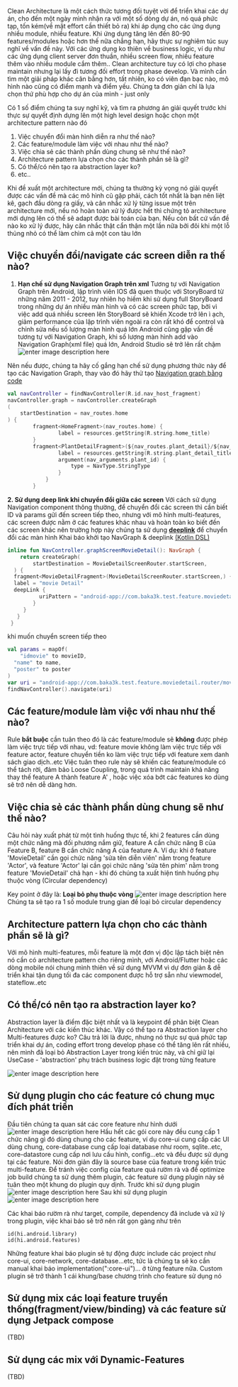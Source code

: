

Clean Architecture là một cách thức tương đối tuyệt vời để triển khai các dự án, cho đến một ngày mình nhận ra với một số dòng dự án, nó quá phức tạp, tốn kém(về mặt effort cần thiết bỏ ra) khi áp dụng cho các ứng dụng nhiều module, nhiều feature. 
Khi ứng dụng tăng lên đến 80-90 features/modules hoặc hơn thế nữa chẳng hạn, hãy thực sự nghiêm túc suy nghĩ về vấn đề này.
Với các ứng dụng ko thiên về business logic, ví dụ như các ứng dụng client server đơn thuần, nhiều screen flow, nhiều feature thêm vào nhiều module cắm thêm.. Clean architecture tuy có lợi cho phase maintain nhưng lại lấy đi tương đối effort  trong phase develop. 
Và mình cần tìm một giải pháp khác cân bằng hơn, tất nhiên, ko có viên đạn bạc nào, mô hình nào cũng có điểm mạnh và điểm yếu. Chúng ta đơn giản chỉ là lựa chọn thứ phù hợp cho dự án của mình - just only

Có 1 số điểm chúng ta suy nghĩ kỹ, và tìm ra phương án giải quyết trước khi thực sự quyết định dựng lên một high level design hoặc chọn một architecture pattern nào đó

 1. Việc chuyển đổi màn hình diễn ra như thế nào?
 2. Các feature/module làm việc với nhau như thế nào?
 3. Việc chia sẻ các thành phần dùng chung sẽ như thế nào?
 4. Architecture pattern lựa chọn cho các thành phần sẽ là gì?
 5. Có thể/có nên tạo ra abstraction layer ko?
 6. etc..
  
Khi đề xuất một architecture mới, chúng ta thường kỳ vọng nó giải quyết được các vấn đề mà các mô hình cũ gặp phải, cách tốt nhất là bạn nên liệt kê, gạch đầu dòng ra giấy, và cân nhắc xử lý từng issue một trên architecture mới, nếu nó hoàn toàn xử lý được hết thì chứng tỏ architecture mới dựng lên có thể sẽ adapt được bài toán của bạn. Nếu còn bất cứ vấn đề nào ko xử lý được, hãy cân nhắc thật cẩn thận một lần nữa bởi đôi khi một lỗ thủng nhỏ có thể làm chìm cả một con tàu lớn
 
## Việc chuyển đổi/navigate các screen diễn ra thế nào?
1. **Hạn chế sử dụng Navigation Graph trên xml**
Tương tự với Navigation Graph trên Android, lập trình viên IOS đã quen thuộc với StoryBoard từ những năm 2011 - 2012, tuy nhiên họ hiếm khi sử dụng full StoryBoard trong những dự án nhiều màn hình và có các screen phức tạp, bởi vì việc add quá nhiều screen lên StoryBoard sẽ khiến Xcode trở lên ì ạch, giảm performance của lập trình viên ngoài ra còn rất khó để control và chỉnh sửa nếu số lượng màn hình quá lớn
Android cũng gặp vấn đề tương tự với Navigation Graph, khi số lượng màn hình add vào Navigation Graph(xml file) quá lớn, Android Studio sẽ trở lên rất chậm 
![enter image description here](https://developer.android.com/static/images/topic/libraries/architecture/navigation-graph_2x-callouts.png)

Nên nếu được, chúng ta hãy cố gắng hạn chế sử dụng phương thức này để tạo các Navigation Graph, thay vào đó hãy thử tạo [Navigation graph bằng code](https://developer.android.com/guide/navigation/navigation-kotlin-dsl)

```kotlin
val navController = findNavController(R.id.nav_host_fragment)
navController.graph = navController.createGraph
(
	startDestination = nav_routes.home
) {    
		fragment<HomeFragment>(nav_routes.home) {
		        label = resources.getString(R.string.home_title)  
		}
		fragment<PlantDetailFragment>(${nav_routes.plant_detail}/${nav_arguments.plant_id}) {
		        label = resources.getString(R.string.plant_detail_title)
		        argument(nav_arguments.plant_id) {
			        type = NavType.StringType        
			    }    
			}
		}
```
**2. Sử dụng deep link khi chuyển đổi giữa các screen**
Với cách sử dụng Navigation component thông thường, để chuyển đổi các screen thì cần biết ID và params gửi đến screen tiếp theo, nhưng với mô hình multi-features, các screen được nằm ở các features khác nhau và hoàn toàn ko biết đến các screen khác nên trường hợp này chúng ta sử dụng **[deeplink](https://developer.android.com/guide/navigation/navigation-deep-link)** để chuyển đổi các màn hình
Khai báo khởi tạo NavGraph & deeplink [(Kotlin DSL)](https://developer.android.com/guide/navigation/navigation-kotlin-dsl)
```kotlin
inline fun NavController.graphScreenMovieDetail(): NavGraph {  
    return createGraph(  
        startDestination = MovieDetailScreenRouter.startScreen,  
  ) {  
  fragment<MovieDetailFragment>(MovieDetailScreenRouter.startScreen,) {  
  label = "movie Detail"  
  deepLink {  
		  uriPattern = "android-app://com.baka3k.test.feature.moviedetail.router/moviedetailfragment?idmovie={idmovie}&name={name}&poster={poster}"  
		}  
	 }
   }
 }
```
khi muốn chuyển screen tiếp theo
```kotlin
val params = mapOf(  
    "idmovie" to movieID,  
  "name" to name,  
  "poster" to poster  
)
var uri = "android-app://com.baka3k.test.feature.moviedetail.router/moviedetailfragment".toUriWithParams(params)  
findNavController().navigate(uri)
```
## Các feature/module làm việc với nhau như thế nào?
Rule **bắt buộc** cần tuân theo đó là các feature/module sẽ **không** được phép làm việc trực tiếp với nhau, vd: feature movie không làm việc trực tiếp với feature actor, feature chuyển tiền ko làm việc trực tiếp với feature xem danh sách giao dịch..etc
Việc tuân theo rule này sẽ khiến các feature/module có thể tách rời, đảm bảo Loose Coupling, trong quá trình maintain khả năng thay thế feature A thành feature A' , hoặc việc xóa bớt các features  ko dùng sẽ trở nên dễ dàng hơn.

## Việc chia sẻ các thành phần dùng chung sẽ như thế nào?
Câu hỏi này xuất phát từ một tình huống thực tế, khi 2 features cần dùng một chức năng mà đối phương nắm giữ, feature A cần chức năng B của Feature B, feature B cần chức năng A của feature A. 
Ví dụ: khi ở feature 'MovieDetail' cần gọi chức năng 'sửa tên diễn viên' nằm trong feature 'Actor', và feature 'Actor' lại cần gọi chức năng 'sửa tên phim' nằm trong feature 'MovieDetail' chả hạn - khi đó chúng ta xuất hiện tình huống phụ thuộc vòng (Circular dependency)

Key point ở đây là: **Loại bỏ phụ thuộc vòng**
![enter image description here](https://i.ibb.co/pjBmpdj/circular-dependency.png)
Chúng ta sẽ tạo ra 1 số module trung gian để loại bỏ circular dependency 

## Architecture pattern lựa chọn cho các thành phần sẽ là gì?
Với mô hình multi-features, mỗi feature là một đơn vị độc lập tách biệt nên nó cần có architecture pattern cho riêng mình, với Android/Flutter hoặc các dòng mobile nói chung mình thiên về sử dụng MVVM vì dự đơn giản & dễ triển khai tận dụng tối đa các component được hỗ trợ sẵn như viewmodel, stateflow..etc

## Có thể/có nên tạo ra abstraction layer ko?
Abstraction layer là điểm đặc biệt nhất và là keypoint để phân biệt Clean Architecture với các kiến thúc khác. Vậy có thể tạo ra Abstraction layer cho Multi-features được ko?
Câu trả lời là được, nhưng nó thực sự quá phức tạp triển khai dự án, coding effort trong develop phase có thể tăng lên rất nhiều, nên mình đã loại bỏ Abstraction Layer trong kiến trúc này, và chỉ giữ lại UseCase - 'abstraction' phụ trách business logic đặt trong từng feature

![enter image description here](https://i.ibb.co/Z6dq7xN/featurecontent.png)

## Sử dụng plugin cho các feature có chung mục đích phát triển
Đầu tiên chúng ta quan sát các core feature như hình dưới
![enter image description here](https://i.ibb.co/NYYBDMk/package.png)
Hầu hết các gói core này đều cung cấp 1 chức năng gì đó dùng chung cho các feature, ví dụ core-ui cung cấp các UI dùng chung, core-database cung cấp loại database như room, sqlite..etc, core-datastore cung cấp nơi lưu cấu hình, config...etc và đều được sử dụng tại các feature. Nói đơn giản đây là source base của feature trong kiến trúc multi-feature. 
Để tránh việc config của feature quá rườm rà và để optimize job build chúng ta sử dụng thêm plugin, các feature sử dụng plugin này sẽ tuân theo một khung do plugin quy dịnh. 
Trước khi sử dụng plugin
![enter image description here](https://i.ibb.co/DtDybjj/without-Plugin.png)
Sau khi sử dụng plugin
![enter image description here](https://i.ibb.co/865Ynh0/with-Plugin.png)

Các khai báo rườm rà như target, compile, dependency đã include và xử lý trong plugin, việc khai báo sẽ trở nên rất gọn gàng như trên
```
id(hi.android.library)
id(hi.android.features)
```
Những feature khai báo plugin sẽ tự động được include các project như core-ui, core-network, core-database...etc, tức là chúng ta sẽ ko cần manual khai báo implementation(":core-ui")... ở từng feature nữa. 
Custom plugin sẽ trở thành 1 cái khung/base chương trình cho feature sử dụng nó


## Sử dụng mix các loại feature truyền thống(fragment/view/binding) và các feature sử dụng Jetpack compose
(TBD)
## Sử dụng các mix với Dynamic-Features
(TBD) 
